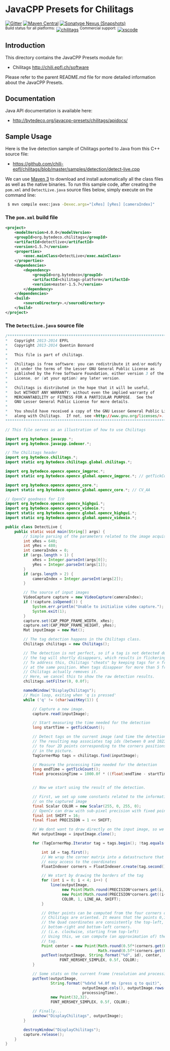 JavaCPP Presets for Chilitags
=============================

[![Gitter](https://badges.gitter.im/bytedeco/javacpp.svg)](https://gitter.im/bytedeco/javacpp) [![Maven Central](https://maven-badges.herokuapp.com/maven-central/org.bytedeco/chilitags/badge.svg)](https://maven-badges.herokuapp.com/maven-central/org.bytedeco/chilitags) [![Sonatype Nexus (Snapshots)](https://img.shields.io/nexus/s/https/oss.sonatype.org/org.bytedeco/chilitags.svg)](http://bytedeco.org/builds/)  
<sup>Build status for all platforms:</sup> [![chilitags](https://github.com/bytedeco/javacpp-presets/workflows/chilitags/badge.svg)](https://github.com/bytedeco/javacpp-presets/actions?query=workflow%3Achilitags)  <sup>Commercial support:</sup> [![xscode](https://img.shields.io/badge/Available%20on-xs%3Acode-blue?style=?style=plastic&logo=appveyor&logo=data:image/png;base64,iVBORw0KGgoAAAANSUhEUgAAAEAAAABACAMAAACdt4HsAAAAGXRFWHRTb2Z0d2FyZQBBZG9iZSBJbWFnZVJlYWR5ccllPAAAAAZQTFRF////////VXz1bAAAAAJ0Uk5T/wDltzBKAAAAlUlEQVR42uzXSwqAMAwE0Mn9L+3Ggtgkk35QwcnSJo9S+yGwM9DCooCbgn4YrJ4CIPUcQF7/XSBbx2TEz4sAZ2q1RAECBAiYBlCtvwN+KiYAlG7UDGj59MViT9hOwEqAhYCtAsUZvL6I6W8c2wcbd+LIWSCHSTeSAAECngN4xxIDSK9f4B9t377Wd7H5Nt7/Xz8eAgwAvesLRjYYPuUAAAAASUVORK5CYII=)](https://xscode.com/bytedeco/javacpp-presets)


Introduction
------------
This directory contains the JavaCPP Presets module for:

 * Chilitags  http://chili.epfl.ch/software

Please refer to the parent README.md file for more detailed information about the JavaCPP Presets.


Documentation
-------------
Java API documentation is available here:

 * http://bytedeco.org/javacpp-presets/chilitags/apidocs/


Sample Usage
------------
Here is the live detection sample of Chilitags ported to Java from this C++ source file:

 * https://github.com/chili-epfl/chilitags/blob/master/samples/detection/detect-live.cpp

We can use [Maven 3](http://maven.apache.org/) to download and install automatically all the class files as well as the native binaries. To run this sample code, after creating the `pom.xml` and `DetectLive.java` source files below, simply execute on the command line:
```bash
 $ mvn compile exec:java -Dexec.args="[xRes] [yRes] [cameraIndex]"
```

### The `pom.xml` build file
```xml
<project>
    <modelVersion>4.0.0</modelVersion>
    <groupId>org.bytedeco.chilitags</groupId>
    <artifactId>detectlive</artifactId>
    <version>1.5.7</version>
    <properties>
        <exec.mainClass>DetectLive</exec.mainClass>
    </properties>
    <dependencies>
        <dependency>
            <groupId>org.bytedeco</groupId>
            <artifactId>chilitags-platform</artifactId>
            <version>master-1.5.7</version>
        </dependency>
    </dependencies>
    <build>
        <sourceDirectory>.</sourceDirectory>
    </build>
</project>
```

### The `DetectLive.java` source file
```java
/*******************************************************************************
*   Copyright 2013-2014 EPFL                                                   *
*   Copyright 2013-2014 Quentin Bonnard                                        *
*                                                                              *
*   This file is part of chilitags.                                            *
*                                                                              *
*   Chilitags is free software: you can redistribute it and/or modify          *
*   it under the terms of the Lesser GNU General Public License as             *
*   published by the Free Software Foundation, either version 3 of the         *
*   License, or (at your option) any later version.                            *
*                                                                              *
*   Chilitags is distributed in the hope that it will be useful,               *
*   but WITHOUT ANY WARRANTY; without even the implied warranty of             *
*   MERCHANTABILITY or FITNESS FOR A PARTICULAR PURPOSE.  See the              *
*   GNU Lesser General Public License for more details.                        *
*                                                                              *
*   You should have received a copy of the GNU Lesser General Public License   *
*   along with Chilitags.  If not, see <http://www.gnu.org/licenses/>.         *
*******************************************************************************/

// This file serves as an illustration of how to use Chilitags

import org.bytedeco.javacpp.*;
import org.bytedeco.javacpp.indexer.*;

// The Chilitags header
import org.bytedeco.chilitags.*;
import static org.bytedeco.chilitags.global.chilitags.*;

import org.bytedeco.opencv.opencv_imgproc.*;
import static org.bytedeco.opencv.global.opencv_imgproc.*; // getTickCount...

import org.bytedeco.opencv.opencv_core.*;
import static org.bytedeco.opencv.global.opencv_core.*; // CV_AA

// OpenCV goodness for I/O
import org.bytedeco.opencv.opencv_highgui.*;
import org.bytedeco.opencv.opencv_videoio.*;
import static org.bytedeco.opencv.global.opencv_highgui.*;
import static org.bytedeco.opencv.global.opencv_videoio.*;

public class DetectLive {
    public static void main(String[] args) {
        // Simple parsing of the parameters related to the image acquisition
        int xRes = 640;
        int yRes = 480;
        int cameraIndex = 0;
        if (args.length > 1) {
            xRes = Integer.parseInt(args[0]);
            yRes = Integer.parseInt(args[1]);
        }
        if (args.length > 2) {
            cameraIndex = Integer.parseInt(args[2]);
        }

        // The source of input images
        VideoCapture capture = new VideoCapture(cameraIndex);
        if (!capture.isOpened()) {
            System.err.println("Unable to initialise video capture.");
            System.exit(1);
        }
        capture.set(CAP_PROP_FRAME_WIDTH, xRes);
        capture.set(CAP_PROP_FRAME_HEIGHT, yRes);
        Mat inputImage = new Mat();

        // The tag detection happens in the Chilitags class.
        Chilitags chilitags = new Chilitags();

        // The detection is not perfect, so if a tag is not detected during one frame,
        // the tag will shortly disappears, which results in flickering.
        // To address this, Chilitags "cheats" by keeping tags for n frames
        // at the same position. When tags disappear for more than 5 frames,
        // Chilitags actually removes it.
        // Here, we cancel this to show the raw detection results.
        chilitags.setFilter(0, 0.0f);

        namedWindow("DisplayChilitags");
        // Main loop, exiting when 'q is pressed'
        while ('q' != (char)waitKey(1)) {

            // Capture a new image.
            capture.read(inputImage);

            // Start measuring the time needed for the detection
            long startTime = getTickCount();

            // Detect tags on the current image (and time the detection);
            // The resulting map associates tag ids (between 0 and 1023)
            // to four 2D points corresponding to the corners positions
            // in the picture.
            TagCornerMap tags = chilitags.find(inputImage);

            // Measure the processing time needed for the detection
            long endTime = getTickCount();
            float processingTime = 1000.0f * ((float)endTime - startTime) / (float)getTickFrequency();


            // Now we start using the result of the detection.

            // First, we set up some constants related to the information overlaid
            // on the captured image
            final Scalar COLOR = new Scalar(255, 0, 255, 0);
            // OpenCv can draw with sub-pixel precision with fixed point coordinates
            final int SHIFT = 16;
            final float PRECISION = 1 << SHIFT;

            // We dont want to draw directly on the input image, so we clone it
            Mat outputImage = inputImage.clone();

            for (TagCornerMap.Iterator tag = tags.begin(); !tag.equals(tags.end()); tag = tag.increment()) {

                int id = tag.first();
                // We wrap the corner matrix into a datastructure that allows an
                // easy access to the coordinates
                FloatIndexer corners = FloatIndexer.create(tag.second().capacity(8), new long[] { 4 }, new long[] { 2 });

                // We start by drawing the borders of the tag
                for (int i = 0; i < 4; i++) {
                    line(outputImage,
                         new Point(Math.round(PRECISION*corners.get(i, 0)), Math.round(PRECISION*corners.get(i, 1))),
                         new Point(Math.round(PRECISION*corners.get((i+1)%4, 0)), Math.round(PRECISION*corners.get((i+1)%4, 1))),
                         COLOR, 1, LINE_AA, SHIFT);
                }

                // Other points can be computed from the four corners of the Quad.
                // Chilitags are oriented. It means that the points 0,1,2,3 of
                // the Quad coordinates are consistently the top-left, top-right,
                // bottom-right and bottom-left corners.
                // (i.e. clockwise, starting from top-left)
                // Using this, we can compute (an approximation of) the center of
                // tag.
                Point center = new Point(Math.round(0.5f*(corners.get(0, 0) + corners.get(2, 0))),
                                         Math.round(0.5f*(corners.get(0, 1) + corners.get(2, 1))));
                putText(outputImage, String.format("%d", id), center,
                        FONT_HERSHEY_SIMPLEX, 0.5f, COLOR);
            }

            // Some stats on the current frame (resolution and processing time)
            putText(outputImage,
                    String.format("%dx%d %4.0f ms (press q to quit)",
                                  outputImage.cols(), outputImage.rows(),
                                  processingTime),
                    new Point(32,32),
                    FONT_HERSHEY_SIMPLEX, 0.5f, COLOR);

            // Finally...
            imshow("DisplayChilitags", outputImage);
        }

        destroyWindow("DisplayChilitags");
        capture.release();
    }
}
```
